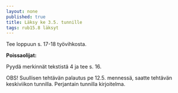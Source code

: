 ```yaml
---
layout: none
published: true
title: Läksy ke 3.5. tunnille
tags: rub15.8 läksyt
---
```

Tee loppuun s. 17-18 työvihkosta.

**Poissaolijat:**

Pyydä merkinnät tekstistä 4 ja tee s. 16.

OBS! Suullisen tehtävän palautus pe 12.5. mennessä, saatte tehtävän keskiviikon tunnilla. Perjantain tunnilla kirjoitelma.